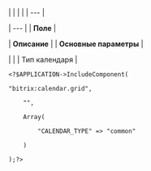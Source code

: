 |  |  |  |
| --- |

| --- |
| **Поле** |

| **Описание** |
| **Основные параметры** |

| |
| Тип календаря |

```
<?$APPLICATION->IncludeComponent(

"bitrix:calendar.grid",

	"",

	Array(

		"CALENDAR_TYPE" => "common"

	)

);?>


```